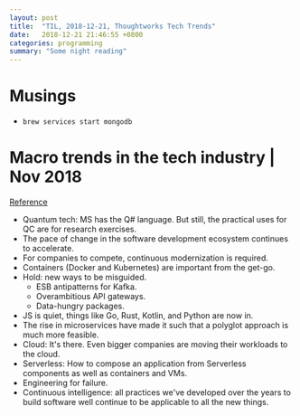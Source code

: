 ```yaml
---
layout: post
title:  "TIL, 2018-12-21, Thoughtworks Tech Trends"
date:   2018-12-21 21:46:55 +0800
categories: programming
summary: "Some night reading"
---
```


# Musings

- `brew services start mongodb`

# Macro trends in the tech industry | Nov 2018
[Reference](https://www.thoughtworks.com/insights/blog/macro-trends-tech-industry-nov-2018)

- Quantum tech: MS has the Q# language. But still, the practical uses for QC are for research exercises.
- The pace of change in the software development ecosystem continues to accelerate.
- For companies to compete, continuous modernization is required.
- Containers (Docker and Kubernetes) are important from the get-go.
- Hold: new ways to be misguided.
  - ESB antipatterns for Kafka.
  - Overambitious API gateways.
  - Data-hungry packages.
- JS is quiet, things like Go, Rust, Kotlin, and Python are now in.
- The rise in microservices have made it such that a polyglot approach is much more feasible.
- Cloud: It's there. Even bigger companies are moving their workloads to the cloud.
- Serverless: How to compose an application from Serverless components as well as containers and VMs.
- Engineering for failure.
- Continuous intelligence: all practices we've developed over the years to build software well continue to be applicable to all the new things.
